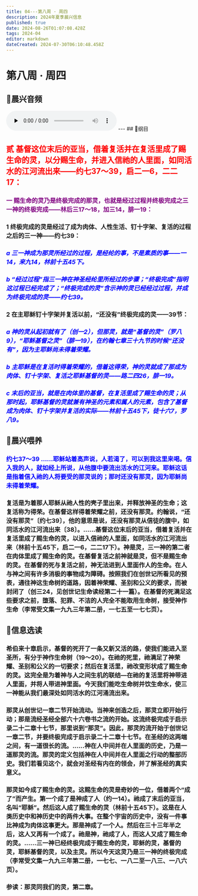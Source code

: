 ```yaml
---
title: 04---第八周 · 周四
description: 2024年夏季晨兴信息
published: true
date: 2024-08-26T01:07:08.428Z
tags: 2024-04
editor: markdown
dateCreated: 2024-07-30T06:10:48.458Z
---
```


# 第八周 · 周四
## 🎵晨兴音频
<audio id="audio" controls="" preload="none">
      <source id="mp3" src="/2024-04/week8/week8day4.mp3">
</audio>
---
## 📖纲目

## <font color=red>**贰**    **基督这位末后的亚当，借着复活并在复活里成了赐生命的灵，以分赐生命，并进入信祂的人里面，如同活水的江河流出来——约七37～39，启二一6，二二17：**</font>

### <font color=purple> 一    赐生命的灵乃是终极完成的那灵，也就是经过过程并终极完成之三一神的终极完成——林后三17～18，加三14，腓一19：</font>

### 1    终极完成的灵是经过了成为肉体、人性生活、钉十字架、复活的过程之后的三一神——约七39：

### <font color=blue>*a    三一神成为那灵所经过的过程，是经纶的事，不是素质的事——一14，来九14，林前十五45下。*</font>

### <font color=blue>*b    “经过过程”指三一神在神圣经纶里所经过的步骤；“终极完成”指明这过程已经完成了；“终极完成的灵”含示神的灵已经经过过程，并成为终极完成的灵——约七39。*</font>

### 2    在主耶稣钉十字架并复活以前，“还没有”终极完成的灵——39节：

### <font color=blue>*a    神的灵从起初就有了（创一2），但那灵，就是“基督的灵”（罗八9），“耶稣基督之灵”（腓一19），在约翰七章三十九节的时候“还没有”，因为主耶稣尚未得着荣耀。*</font>

### <font color=blue>*b    主耶稣是在复活时得着荣耀的，借着这得荣，神的灵就成了那成为肉体、钉十字架、复活之耶稣基督的灵——路二四26，腓一19。*</font>

### <font color=blue>*c    末后的亚当，就是在肉体里的基督，在复活里成了赐生命的灵；从那时起，耶稣基督的灵就兼有神圣的元素和属人的元素，包含了基督成为肉体、钉十字架并复活的实际——林前十五45下，徒十六7，罗八9。*</font>

## 📖晨兴喂养

### <font color=blue>约七37～39    ……耶稣站着高声说，人若渴了，可以到我这里来喝。信入我的人，就如经上所说，从他腹中要流出活水的江河来。耶稣这话是指着信入祂的人将要受的那灵说的；那时还没有那灵，因为耶稣尚未得着荣耀。</font>

### 复活是为着那人耶稣从祂人性的壳子里出来，并释放神圣的生命；这复活称为得荣。在基督这样得着荣耀之前，还没有那灵。约翰说，“还没有那灵”〔约七39〕，他的意思是说，还没有那灵从信徒的腹中，如同活水的江河流出来〔38〕。……基督这位末后的亚当，借着复活并在复活里成了赐生命的灵，以进入信祂的人里面，如同活水的江河流出来（林前十五45下，启二一6，二二17下）。神是灵，三一神的第二者在肉体里成了赐生命的灵。在基督复活之前神就是灵，但不是赐生命的灵。在基督的死与复活之前，神无法进到人里面作人的生命。在人与神之间有许多消极的事物成为障碍。按照我们在创世记所看见的预表，通往神这生命树的道路，因着神荣耀、圣别和公义的要求，而被封闭了（创三24，见创世记生命读经第二十一篇）。在基督的死满足这些要求之前，堕落、犯罪、不洁的人完全不能取用生命树，接受神作生命（李常受文集一九九三年第二册，一七五至一七七页）。

## 📖信息选读

### 希伯来十章启示，基督的死开了一条又新又活的路，使我们能进入至圣所，有分于神作生命树（19～20）。在祂的死里，祂满足了神荣耀、圣别和公义的一切要求；然后在复活里，祂改变形状成了赐生命的灵。这完全是为着神与人之间生机的联结—在祂的复活里将神带进人里面，并将人带进神里面。今天我们能吃生命树并饮生命水，使三一神能从我们最深处如同活水的江河涌流出来。

### 那灵从创世记一章二节开始流动。当神来创造之后，那灵立即开始行动；那是流经圣经全部六十六卷书之流的开始。这流终极完成于启示录二十二章十七节，那里说到“那灵”。因此，那灵的流开始于创世记一章二节，并要终极完成于启示录二十二章十七节。在圣经的这两端之间，有一道很长的流。……神在人中间并在人里面的历史，乃是一道那灵的流。那灵的定义包括神在人中间并在人里面之行动的整部历史。我们若看见这个，就会对圣经有内在的领会，并了解圣经的真实意义。

### 那灵如今成了赐生命的灵。这赐生命的灵是奇妙的一位，借着两个“成了”而产生。第一个成了是神成了人（约一14）。祂成了末后的亚当，名叫“耶稣”。然后这人成了赐生命的灵（林前十五45下）。这是在人类历史中和神历史中的两件大事。在整个宇宙的历史中，没有一件事比神成为肉体这事更大。那是神成了一个人。然后在三十三年半之后，这人又再有一个成了。祂是神，祂成了人，而这人又成了赐生命的灵。……三一神已经终极完成于赐生命的灵，耶稣的灵，基督的灵，耶稣基督的灵，以及主灵。所以今天这灵乃是三一神的终极完成（李常受文集一九九三年第二册，一七七、一八二至一八三、一八六页）。

### 参读：那灵同我们的灵，第二章。
<!-- Google tag (gtag.js) -->
<script async src="https://www.googletagmanager.com/gtag/js?id=G-1P8709Z16T"></script>
<script>
  window.dataLayer = window.dataLayer || [];
  function gtag(){dataLayer.push(arguments);}
  gtag('js', new Date());

  gtag('config', 'G-1P8709Z16T');
</script>
